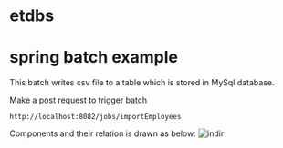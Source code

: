 # etdbs
# spring batch example
This batch writes csv file to a table which is stored in MySql database.

Make a post request to trigger batch
````
http://localhost:8082/jobs/importEmployees
````

Components and their relation is drawn as below:
![indir](https://github.com/adem-y/etdbs/assets/73538696/7113db2f-291f-4dfc-aafd-344a16204550)

